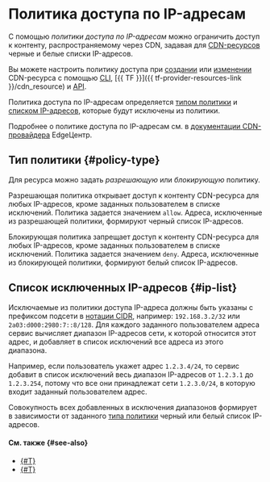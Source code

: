 # Политика доступа по IP-адресам

С помощью _политики доступа по IP-адресам_ можно ограничить доступ к контенту, распространяемому через CDN, задавая для [CDN-ресурсов](./resource.md) черные и белые списки IP-адресов. 

Вы можете настроить политику доступа при [создании](../operations/resources/create-resource.md) или [изменении](../operations/resources/configure-basics.md) CDN-ресурса с помощью [CLI](../../cli/quickstart.md), [{{ TF }}]({{ tf-provider-resources-link }}/cdn_resource) и [API](../../api-design-guide/concepts/general.md).

Политика доступа по IP-адресам определяется [типом политики](#policy-type) и [списком IP-адресов](#ip-list), которые будут исключены из политики.

Подробнее о политике доступа по IP-адресам см. в [документации CDN-провайдера](https://support.edgecenter.ru/knowledge_base/item/257918?sid=57227) EdgeЦентр.

## Тип политики {#policy-type}

Для ресурса можно задать _разрешающую_ или _блокирующую_ политику.

Разрешающая политика открывает доступ к контенту CDN-ресурса для любых IP-адресов, кроме заданных пользователем в списке исключений. Политика задается значением `allow`. Адреса, исключенные из разрешающей политики, формируют черный список IP-адресов.

Блокирующая политика запрещает доступ к контенту CDN-ресурса для любых IP-адресов, кроме заданных пользователем в списке исключений. Политика задается значением `deny`. Адреса, исключенные из блокирующей политики, формируют белый список IP-адресов.

## Список исключенных IP-адресов {#ip-list}

Исключаемые из политики доступа IP-адреса должны быть указаны с префиксом подсети в [нотации CIDR](https://ru.wikipedia.org/wiki/Бесклассовая_адресация), например: `192.168.3.2/32` или `2a03:d000:2980:7::8/128`. Для каждого заданного пользователем адреса сервис вычисляет диапазон IP-адресов сети, к которой относится этот адрес, и добавляет в список исключений все адреса из этого диапазона. 

Например, если пользователь укажет адрес `1.2.3.4/24`, то сервис добавит в список исключений весь диапазон IP-адресов от `1.2.3.1` до `1.2.3.254`, потому что все они принадлежат сети `1.2.3.0/24`, в которую входит заданный пользователем адрес.

Совокупность всех добавленных в исключения диапазонов формирует в зависимости от заданного [типа политики](#policy-type) черный или белый список IP-адресов.

#### См. также {#see-also}

* [{#T}](../operations/resources/create-resource.md)
* [{#T}](../operations/resources/configure-basics.md)